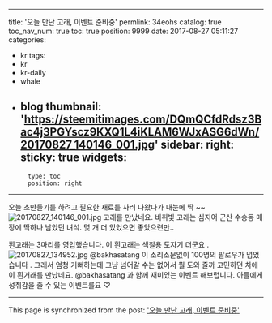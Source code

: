 
---
title: '오늘 만난 고래, 이벤트 준비중'
permlink: 34eohs
catalog: true
toc_nav_num: true
toc: true
position: 9999
date: 2017-08-27 05:11:27
categories:
- kr
tags:
- kr
- kr-daily
- whale
- blog
thumbnail: 'https://steemitimages.com/DQmQCfdRdsz3Bac4j3PGYscz9KXQ1L4iKLAM6WJxASG6dWn/20170827_140146_001.jpg'
sidebar:
    right:
        sticky: true
widgets:
    -
        type: toc
        position: right
---


오늘 초만들기를 하려고 필요한 재료를 사러 나왔다가 내눈에 딱 ~~
![20170827_140146_001.jpg](https://steemitimages.com/DQmQCfdRdsz3Bac4j3PGYscz9KXQ1L4iKLAM6WJxASG6dWn/20170827_140146_001.jpg)
고래를 만났네요. 비취빛 고래는 심지어 군산 수송동 매장에 딱하나 남았던 녀석. 몇 개 더 있었으면 좋았으련만..

흰고래는 3마리를 영입했습니다. 이 흰고래는 색칠용 도자기 더군요 .
![20170827_134952.jpg](https://steemitimages.com/DQmeyTuCJ7Q8zAn9S5FVuAqukn5cMw9a6avmWPL3kLasgec/20170827_134952.jpg)
@bakhasatang 이 소리소문없이 100명의 팔로우가 넘었습니다 . 그래서 엄청 기뻐하는데 그냥 넘어갈 수는 없어서 뭘 도와 줄까 고민하던 차에 이 흰거래를 만났네요. @bakhasatang 과 함께 재미있는 이벤트 해보렵니다. 아들에게 성취감을 줄 수 있는 이벤트를요 ♡

- - -

This page is synchronized from the post: ['오늘 만난 고래, 이벤트 준비중'](https://steemit.com/@kingbit/34eohs)
